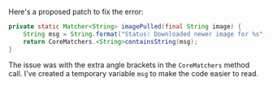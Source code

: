 Here's a proposed patch to fix the error:

```java
private static Matcher<String> imagePulled(final String image) {
    String msg = String.format("Status: Downloaded newer image for %s", image);
    return CoreMatchers.<String>containsString(msg);
}
```

The issue was with the extra angle brackets in the `CoreMatchers` method call. I've created a temporary variable `msg` to make the code easier to read.
